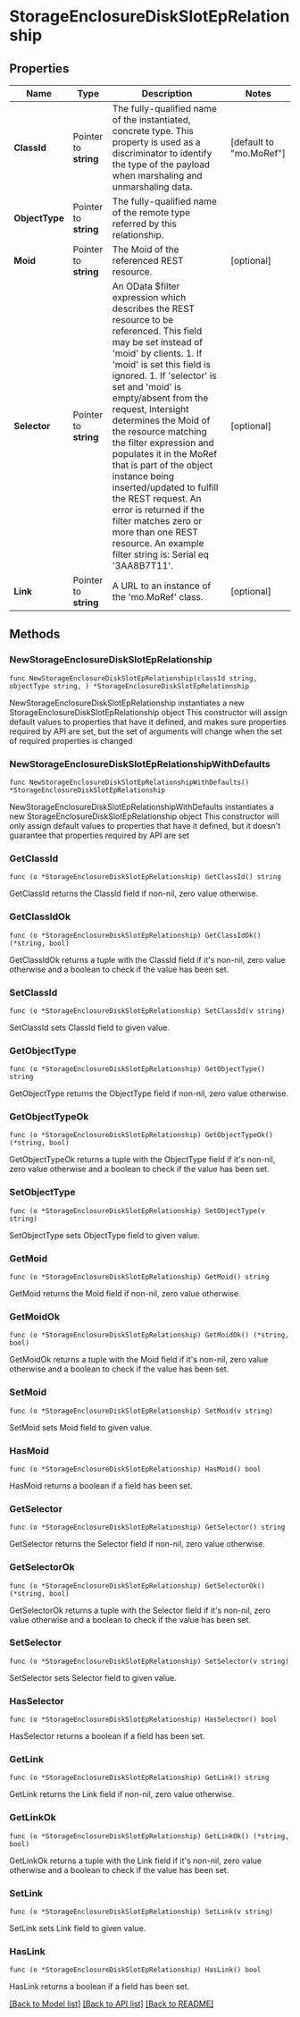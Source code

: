 # StorageEnclosureDiskSlotEpRelationship

## Properties

Name | Type | Description | Notes
------------ | ------------- | ------------- | -------------
**ClassId** | Pointer to **string** | The fully-qualified name of the instantiated, concrete type. This property is used as a discriminator to identify the type of the payload when marshaling and unmarshaling data. | [default to "mo.MoRef"]
**ObjectType** | Pointer to **string** | The fully-qualified name of the remote type referred by this relationship. | 
**Moid** | Pointer to **string** | The Moid of the referenced REST resource. | [optional] 
**Selector** | Pointer to **string** | An OData $filter expression which describes the REST resource to be referenced. This field may be set instead of &#39;moid&#39; by clients. 1. If &#39;moid&#39; is set this field is ignored. 1. If &#39;selector&#39; is set and &#39;moid&#39; is empty/absent from the request, Intersight determines the Moid of the resource matching the filter expression and populates it in the MoRef that is part of the object instance being inserted/updated to fulfill the REST request. An error is returned if the filter matches zero or more than one REST resource. An example filter string is: Serial eq &#39;3AA8B7T11&#39;. | [optional] 
**Link** | Pointer to **string** | A URL to an instance of the &#39;mo.MoRef&#39; class. | [optional] 

## Methods

### NewStorageEnclosureDiskSlotEpRelationship

`func NewStorageEnclosureDiskSlotEpRelationship(classId string, objectType string, ) *StorageEnclosureDiskSlotEpRelationship`

NewStorageEnclosureDiskSlotEpRelationship instantiates a new StorageEnclosureDiskSlotEpRelationship object
This constructor will assign default values to properties that have it defined,
and makes sure properties required by API are set, but the set of arguments
will change when the set of required properties is changed

### NewStorageEnclosureDiskSlotEpRelationshipWithDefaults

`func NewStorageEnclosureDiskSlotEpRelationshipWithDefaults() *StorageEnclosureDiskSlotEpRelationship`

NewStorageEnclosureDiskSlotEpRelationshipWithDefaults instantiates a new StorageEnclosureDiskSlotEpRelationship object
This constructor will only assign default values to properties that have it defined,
but it doesn't guarantee that properties required by API are set

### GetClassId

`func (o *StorageEnclosureDiskSlotEpRelationship) GetClassId() string`

GetClassId returns the ClassId field if non-nil, zero value otherwise.

### GetClassIdOk

`func (o *StorageEnclosureDiskSlotEpRelationship) GetClassIdOk() (*string, bool)`

GetClassIdOk returns a tuple with the ClassId field if it's non-nil, zero value otherwise
and a boolean to check if the value has been set.

### SetClassId

`func (o *StorageEnclosureDiskSlotEpRelationship) SetClassId(v string)`

SetClassId sets ClassId field to given value.


### GetObjectType

`func (o *StorageEnclosureDiskSlotEpRelationship) GetObjectType() string`

GetObjectType returns the ObjectType field if non-nil, zero value otherwise.

### GetObjectTypeOk

`func (o *StorageEnclosureDiskSlotEpRelationship) GetObjectTypeOk() (*string, bool)`

GetObjectTypeOk returns a tuple with the ObjectType field if it's non-nil, zero value otherwise
and a boolean to check if the value has been set.

### SetObjectType

`func (o *StorageEnclosureDiskSlotEpRelationship) SetObjectType(v string)`

SetObjectType sets ObjectType field to given value.


### GetMoid

`func (o *StorageEnclosureDiskSlotEpRelationship) GetMoid() string`

GetMoid returns the Moid field if non-nil, zero value otherwise.

### GetMoidOk

`func (o *StorageEnclosureDiskSlotEpRelationship) GetMoidOk() (*string, bool)`

GetMoidOk returns a tuple with the Moid field if it's non-nil, zero value otherwise
and a boolean to check if the value has been set.

### SetMoid

`func (o *StorageEnclosureDiskSlotEpRelationship) SetMoid(v string)`

SetMoid sets Moid field to given value.

### HasMoid

`func (o *StorageEnclosureDiskSlotEpRelationship) HasMoid() bool`

HasMoid returns a boolean if a field has been set.

### GetSelector

`func (o *StorageEnclosureDiskSlotEpRelationship) GetSelector() string`

GetSelector returns the Selector field if non-nil, zero value otherwise.

### GetSelectorOk

`func (o *StorageEnclosureDiskSlotEpRelationship) GetSelectorOk() (*string, bool)`

GetSelectorOk returns a tuple with the Selector field if it's non-nil, zero value otherwise
and a boolean to check if the value has been set.

### SetSelector

`func (o *StorageEnclosureDiskSlotEpRelationship) SetSelector(v string)`

SetSelector sets Selector field to given value.

### HasSelector

`func (o *StorageEnclosureDiskSlotEpRelationship) HasSelector() bool`

HasSelector returns a boolean if a field has been set.

### GetLink

`func (o *StorageEnclosureDiskSlotEpRelationship) GetLink() string`

GetLink returns the Link field if non-nil, zero value otherwise.

### GetLinkOk

`func (o *StorageEnclosureDiskSlotEpRelationship) GetLinkOk() (*string, bool)`

GetLinkOk returns a tuple with the Link field if it's non-nil, zero value otherwise
and a boolean to check if the value has been set.

### SetLink

`func (o *StorageEnclosureDiskSlotEpRelationship) SetLink(v string)`

SetLink sets Link field to given value.

### HasLink

`func (o *StorageEnclosureDiskSlotEpRelationship) HasLink() bool`

HasLink returns a boolean if a field has been set.


[[Back to Model list]](../README.md#documentation-for-models) [[Back to API list]](../README.md#documentation-for-api-endpoints) [[Back to README]](../README.md)


